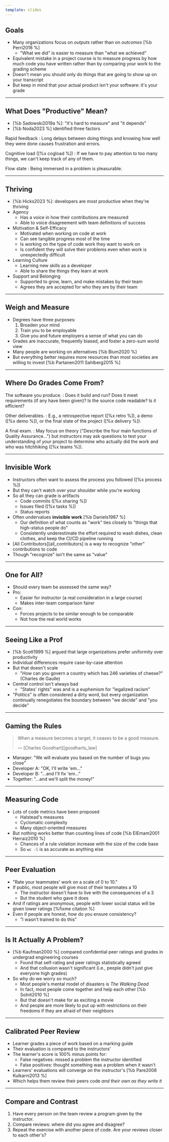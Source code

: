 ```yaml
---
template: slides
---
```


## Goals

-   Many organizations focus on *outputs* rather than on *outcomes* [%b Perri2018 %]
    -   "What we did" is easier to measure than "what we achieved"
-   Equivalent mistake in a project course is to measure progress by how much code you have written
    rather than by comparing your work to the grading scheme
-   Doesn't mean you should only do things that are going to show up on your transcript
-   But keep in mind that your actual product isn't your software:
    it's your grade

---

## What Does "Productive" Mean?

-   [%b Sadowski2019a %]: "it's hard to measure" and "it depends"
-   [%b Noda2023 %] identified three factors

Rapid feedback
:   Long delays between doing things and knowing how well they were done
    causes frustration and errors.

Cognitive load ([%x cogload %])
:   If we have to pay attention to too many things,
    we can't keep track of any of them.

Flow state
:   Being immersed in a problem is pleasurable.

---

## Thriving

-   [%b Hicks2023 %]: developers are most productive when they're thriving
-   Agency
    -   Has a voice in how their contributions are measured
    -   Able to voice disagreement with team definitions of success
-   Motivation & Self-Efficacy
    -   Motivated when working on code at work
    -   Can see tangible progress most of the time
    -   Is working on the type of code work they want to work on
    -   Is confident they will solve their problems even when work is unexpectedly difficult
-   Learning Culture
    -   Learning new skills as a developer
    -   Able to share the things they learn at work
-   Support and Belonging
    -   Supported to grow, learn, and make mistakes by their team
    -   Agrees they are accepted for who they are by their team

---

<!--# class="aside" -->

## Weigh and Measure

-   Degrees have three purposes:
    1.  Broaden your mind
    2.  Train you to be employable
    3.  Give you and future employers a sense of what you can do
-   Grades are inaccurate, frequently biased, and foster a zero-sum world view
-   Many people are working on alternatives [%b Blum2020 %]
-   But everything better requires more resources than most societies are willing to invest
    [%b Partanen2011 Sahlberg2015 %]

---

## Where Do Grades Come From?

The software you produce.
:   Does it build and run?
    Does it meet requirements (if any have been given)?
    Is the source code readable?
    Is it efficient?

Other deliverables.
:   E.g.,
    a retrospective report ([%x retro %]),
    a demo ([%x demo %]),
    or the final state of the project ([%x delivery %]).

A final exam.
:   May focus on theory
    ("Describe the four main functions of Quality Assurance…")
    but instructors may ask questions to test your understanding of *your* project
    to determine who actually did the work and who was hitchhiking ([%x teams %]).

---

## Invisible Work

-   Instructors often want to assess the process you followed ([%x process %])
-   But they can't watch over your shoulder while you're working
-   So all they can grade is artifacts
    -   Code commits ([%x sharing %])
    -   Issues filed ([%x tasks %])
    -   Status reports
-   Often undervalues **invisible work** [%b Daniels1987 %]
    -   Our definition of what counts as "work" ties closely to
        "things that high-status people do"
    -   Consistently underestimate the effort required to wash dishes,
        clean clothes,
	and keep the CI/CD pipeline running
-   [All Contributors][all_contributors] is a way to recognize
    "other" contributions to code
-   Though "recognize" isn't the same as "value"

---

## One for All?

-   Should every team be assessed the same way?
-   Pro:
    -   Easier for instructor (a real consideration in a large course)
    -   Makes inter-team comparison fairer
-   Con:
    -   Forces projects to be similar enough to be comparable
    -   Not how the real world works

---

<!--# class="aside" -->

## Seeing Like a Prof

-   [%b Scott1999 %] argued that large organizations prefer uniformity over productivity
-   Individual differences require case-by-case attention
-   But that doesn't scale
    -   "How can you govern a country which has 246 varieties of cheese?" (Charles de Gaulle)
-   Central control isn't always bad
    -   "States' rights" was and is a euphemism for "legalized racism"
-   "Politics" is often considered a dirty word,
    but every organization continually renegotiates the boundary between "we decide" and "you decide"

---

## Gaming the Rules

> When a measure becomes a target, it ceases to be a good measure.
>
> — [Charles Goodhart][goodharts_law]

-   Manager: "We will evaluate you based on the number of bugs you close"
-   Developer A: "OK, I'll write 'em…"
-   Developer B: "…and I'll fix 'em…"
-   Together: "…and we'll split the money!"

---

## Measuring Code

-   Lots of code metrics have been proposed
    -   Halstead's measures
    -   Cyclomatic complexity
    -   Many object-oriented measures
-   But nothing works better than counting lines of code [%b ElEmam2001 Herraiz2010 %]
    -   Chances of a rule violation increase with the size of the code base
    -   So `wc -l` is as accurate as anything else

---

## Peer Evaluation

-   "Rate your teammates' work on a scale of 0 to 10."
-   If public, most people will give most of their teammates a 10
    -   The instructor doesn't have to live with the consequences of a 3
    -   But the student who gave it does
-   And if ratings are anonymous,
    people with lower social status will be given lower ratings [%fixme citation %]
-   Even if people are honest, how do you ensure consistency?
    -   "I wasn't trained to do this"

---

<!--# class="aside" -->

## Is It Actually A Problem?

-   [%b Kaufman2000 %] compared confidential peer ratings and grades in undergrad engineering courses
    -   Found that self-rating and peer ratings statistically agreed
    -   And that collusion wasn't significant (i.e., people didn't just give everyone high grades)
-   So why do we worry so much?
    -   Most people's mental model of disasters is *The Walking Dead*
    -   In fact, most people come together and help each other [%b Solnit2010 %] 
    -   But that doesn't make for as exciting a movie
    -   And people are more likely to put up with restrictions on their freedoms
        if they are afraid of their neighbors

---

## Calibrated Peer Review

-   Learner grades a piece of work based on a marking guide
-   Their evaluation is compared to the instructors'
-   The learner's score is 100% minus points for:
    -   False negatives: missed a problem the instructor identified
    -   False positives: thought something was a problem when it wasn't
-   Learners' evaluations will converge on the instructor's [%b Pare2008 Kulkarni2013 %]
-   Which helps them review their peers code *and their own as they write it*

---

<!--# class="exercise" -->

## Compare and Contrast

1.  Have every person on the team review a program given by the instructor.
2.  Compare reviews: where did you agree and disagree?
3.  Repeat the exercise with another piece of code.
    Are your reviews closer to each other's?
